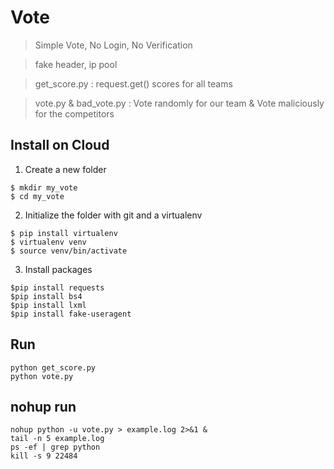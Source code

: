 # Vote

> Simple Vote, No Login, No Verification

> fake header, ip pool

> get_score.py : request.get() scores for all teams

> vote.py & bad_vote.py : Vote randomly for our team & Vote maliciously for the competitors

## Install on Cloud

1. Create a new folder

```
$ mkdir my_vote
$ cd my_vote
```

2. Initialize the folder with git and a virtualenv

```
$ pip install virtualenv
$ virtualenv venv
$ source venv/bin/activate 
```

3. Install packages

```
$pip install requests
$pip install bs4
$pip install lxml
$pip install fake-useragent
```

## Run

```shell
python get_score.py
python vote.py
```

## nohup run

```shell
nohup python -u vote.py > example.log 2>&1 &
tail -n 5 example.log
ps -ef | grep python
kill -s 9 22484
```
